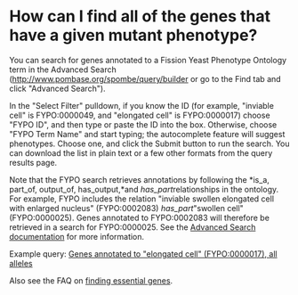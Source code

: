 # How can I find all of the genes that have a given mutant phenotype?
<!-- pombase_categories: Querying/Searching,Using Ontologies -->

You can search for genes annotated to a Fission Yeast Phenotype Ontology
term in the Advanced Search (http://www.pombase.org/spombe/query/builder
or go to the Find tab and click "Advanced Search").

In the "Select Filter" pulldown, if you know the ID (for example,
"inviable cell" is FYPO:0000049, and "elongated cell" is FYPO:0000017)
choose "FYPO ID", and then type or paste the ID into the box. Otherwise,
choose "FYPO Term Name" and start typing; the autocomplete feature will
suggest phenotypes. Choose one, and click the Submit button to run the
search. You can download the list in plain text or a few other formats
from the query results page.

Note that the FYPO search retrieves annotations by following the *is\_a,
part\_of, output\_of, has\_output,*and *has\_part*relationships in the
ontology. For example, FYPO includes the relation "inviable swollen
elongated cell with enlarged nucleus" (FYPO:0002083) *has\_part*"swollen
cell" (FYPO:0000025). Genes annotated to FYPO:0002083 will therefore be
retrieved in a search for FYPO:0000025. See the [Advanced Search documentation](/documentation/advanced-search-documentation) for more
information.

Example query: [Genes annotated to "elongated cell" (FYPO:0000017), all alleles](/spombe/query/builder?filter=37&value=%5B%7B%22param%22:%7B%22filter_1%22:%7B%22filter%22:%2219%22,%22query_1%22:%22FYPO:0000017%22,%22query_2%22:%22all_alleles%22%7D%7D,%22filter_count%22:%221%22%7D%5D) 

Also see the FAQ on [finding essential genes](/faq/can-i-get-list-essential-pombe-genes).

